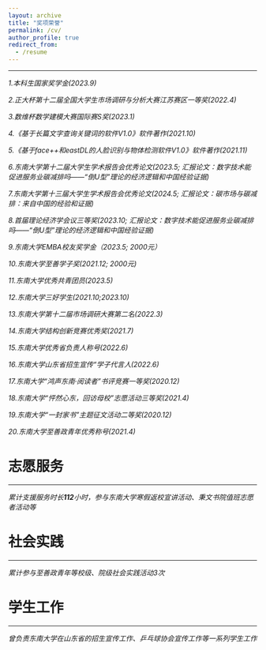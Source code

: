 ```yaml
---
layout: archive
title: "奖项荣誉"
permalink: /cv/
author_profile: true
redirect_from:
  - /resume
---
```

------
*1.本科生国家奖学金(2023.9)*

*2.正大杯第十二届全国大学生市场调研与分析大赛江苏赛区一等奖(2022.4)*

*3.数维杯数学建模大赛国际赛S奖(2023.1)*

*4.《基于长篇文字查询关键词的软件V1.0》软件著作(2021.10)*

*5.《基于face++和eastDL的人脸识别与物体检测软件V1.0》软件著作(2021.11)*

*6.东南大学第十二届大学生学术报告会优秀论文(2023.5; 汇报论文：数字技术能促进服务业碳减排吗——“倒U型”理论的经济逻辑和中国经验证据)*

*7.东南大学第十三届大学生学术报告会优秀论文(2024.5; 汇报论文：碳市场与碳减排：来自中国的经验和证据)*

*8.首届理论经济学会议三等奖(2023.10; 汇报论文：数字技术能促进服务业碳减排吗——“倒U型”理论的经济逻辑和中国经验证据)*

*9.东南大学EMBA校友奖学金（2023.5; 2000元）*

*10.东南大学至善学子奖(2021.12; 2000元)*

*11.东南大学优秀共青团员(2023.5)*

*12.东南大学三好学生(2021.10;2023.10)*

*13.东南大学第十二届市场调研大赛第二名(2022.3)*

*14.东南大学结构创新竞赛优秀奖(2021.7)*

*15.东南大学优秀省负责人称号(2022.6)*

*16.东南大学山东省招生宣传“学子代言人(2022.6)*

*17.东南大学“鸿声东南·阅读者”书评竞赛一等奖(2020.12)*

*18.东南大学“怦然心东，回访母校”志愿活动三等奖(2021.4)*

*19.东南大学“一封家书”主题征文活动二等奖(2020.12)*

*20.东南大学至善政青年优秀称号(2021.4)*

志愿服务
=====
------

*累计支援服务时长**112**小时，参与东南大学寒假返校宣讲活动、秉文书院值班志愿者活动等*

社会实践
=====
------

*累计参与至善政青年等校级、院级社会实践活动3次*

学生工作
=====
------

*曾负责东南大学在山东省的招生宣传工作、乒乓球协会宣传工作等一系列学生工作*

